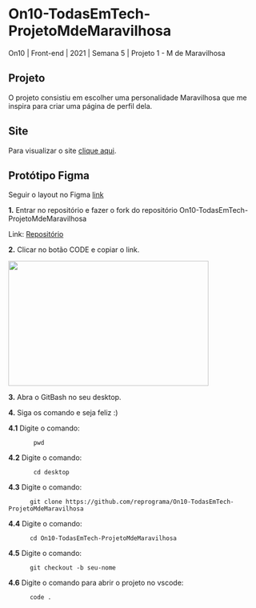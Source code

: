 # On10-TodasEmTech-ProjetoMdeMaravilhosa 


On10 | Front-end | 2021 | Semana 5 | Projeto 1 - M de Maravilhosa

## Projeto
O projeto consistiu em escolher uma personalidade Maravilhosa que me inspira para criar uma página de perfil dela.

## Site

Para visualizar o site <a href="https://site-mdemaravilhosa.netlify.app/maravilhosa/marielle-franco/marielle.html" target="_blank">clique aqui<a/>.

## Protótipo Figma
Seguir o layout no Figma [link](https://www.figma.com/file/CgnXgNdWjk4rxANWa5PCsu/MDM2021?node-id=0%3A1)


**1.** Entrar no repositório e fazer o fork do repositório On10-TodasEmTech-ProjetoMdeMaravilhosa

   Link: [Repositório](https://github.com/reprograma/On10-TodasEmTech-ProjetoMdeMaravilhosa)

**2.** Clicar no botão CODE e copiar o link.


<img src="https://i.ibb.co/1J2MF22/git-fork.png" width="400" height="250" >

     
**3.** Abra o GitBash no seu desktop.
   
**4.** Siga os comando e seja feliz :)

   **4.1**  Digite o comando:
 ``` 
        pwd
 ```

   **4.2**  Digite o comando:
 ```
        cd desktop
 ```

   **4.3** Digite o comando:
 ```
       git clone https://github.com/reprograma/On10-TodasEmTech-ProjetoMdeMaravilhosa 
 ```

   **4.4** Digite o comando:
 ```
       cd On10-TodasEmTech-ProjetoMdeMaravilhosa
 ```

   **4.5** Digite o comando:
 ```
       git checkout -b seu-nome
 ```

   **4.6** Digite o comando para abrir o projeto no vscode:
 ```
       code . 
 ```
